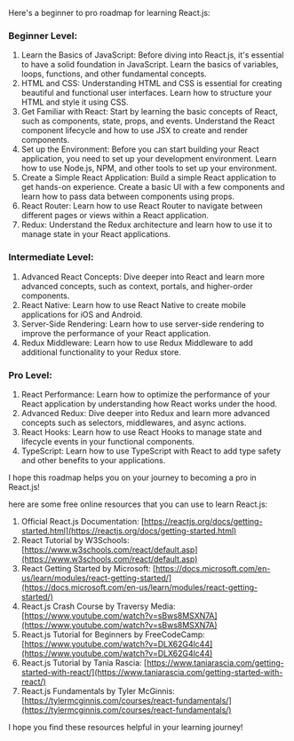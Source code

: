 Here's a beginner to pro roadmap for learning React.js:

### Beginner Level:

1. Learn the Basics of JavaScript:
   Before diving into React.js, it's essential to have a solid foundation in JavaScript. Learn the basics of variables, loops, functions, and other fundamental concepts.
2. HTML and CSS:
   Understanding HTML and CSS is essential for creating beautiful and functional user interfaces. Learn how to structure your HTML and style it using CSS.
3. Get Familiar with React:
   Start by learning the basic concepts of React, such as components, state, props, and events. Understand the React component lifecycle and how to use JSX to create and render components.
4. Set up the Environment:
   Before you can start building your React application, you need to set up your development environment. Learn how to use Node.js, NPM, and other tools to set up your environment.
5. Create a Simple React Application:
   Build a simple React application to get hands-on experience. Create a basic UI with a few components and learn how to pass data between components using props.
6. React Router:
   Learn how to use React Router to navigate between different pages or views within a React application.
7. Redux:
   Understand the Redux architecture and learn how to use it to manage state in your React applications.

### Intermediate Level:

1. Advanced React Concepts:
   Dive deeper into React and learn more advanced concepts, such as context, portals, and higher-order components.
2. React Native:
   Learn how to use React Native to create mobile applications for iOS and Android.
3. Server-Side Rendering:
   Learn how to use server-side rendering to improve the performance of your React application.
4. Redux Middleware:
   Learn how to use Redux Middleware to add additional functionality to your Redux store.

### Pro Level:

1. React Performance:
   Learn how to optimize the performance of your React application by understanding how React works under the hood.
2. Advanced Redux:
   Dive deeper into Redux and learn more advanced concepts such as selectors, middlewares, and async actions.
3. React Hooks:
   Learn how to use React Hooks to manage state and lifecycle events in your functional components.
4. TypeScript:
   Learn how to use TypeScript with React to add type safety and other benefits to your applications.

I hope this roadmap helps you on your journey to becoming a pro in React.js!

here are some free online resources that you can use to learn React.js:

1. Official React.js Documentation: [https://reactjs.org/docs/getting-started.html](https://reactjs.org/docs/getting-started.html)
2. React Tutorial by W3Schools: [https://www.w3schools.com/react/default.asp](https://www.w3schools.com/react/default.asp)
3. React Getting Started by Microsoft: [https://docs.microsoft.com/en-us/learn/modules/react-getting-started/](https://docs.microsoft.com/en-us/learn/modules/react-getting-started/)
4. React.js Crash Course by Traversy Media: [https://www.youtube.com/watch?v=sBws8MSXN7A](https://www.youtube.com/watch?v=sBws8MSXN7A)
5. React.js Tutorial for Beginners by FreeCodeCamp: [https://www.youtube.com/watch?v=DLX62G4lc44](https://www.youtube.com/watch?v=DLX62G4lc44)
6. React.js Tutorial by Tania Rascia: [https://www.taniarascia.com/getting-started-with-react/](https://www.taniarascia.com/getting-started-with-react/)
7. React.js Fundamentals by Tyler McGinnis: [https://tylermcginnis.com/courses/react-fundamentals/](https://tylermcginnis.com/courses/react-fundamentals/)

I hope you find these resources helpful in your learning journey!
